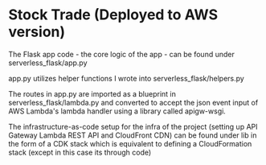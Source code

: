 # Stock Trade (Deployed to AWS version)

The Flask app code - the core logic of the app - can be found under serverless_flask/app.py

app.py utilizes helper functions I wrote into serverless_flask/helpers.py

The routes in app.py are imported as a blueprint in serverless_flask/lambda.py and converted to accept the json event input of AWS Lambda's lambda handler using a library called apigw-wsgi.

The infrastructure-as-code setup for the infra of the project (setting up API Gateway Lambda REST API and CloudFront CDN) can be found under lib in the form of a CDK stack which is equivalent to defining a CloudFormation stack (except in this case its through code)
